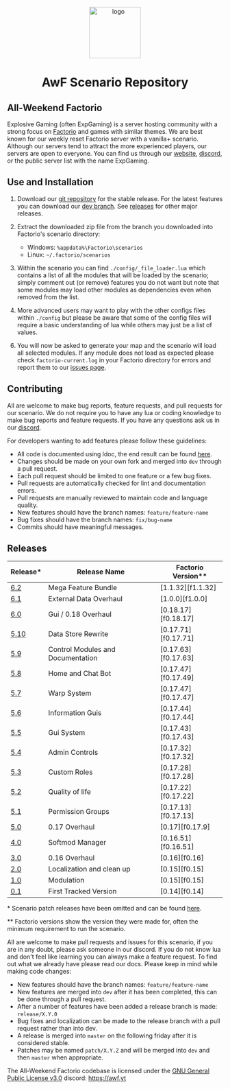 <p align="center">
  <img alt="logo" src="https://cdn.discordapp.com/icons/548410604679856151/b69e6b33b328491ebbcbe050ff4de269.webp" width="120">
</p>
<h1 align="center">AwF Scenario Repository</h2>

## All-Weekend Factorio

Explosive Gaming (often ExpGaming) is a server hosting community with a strong focus on [Factorio][factorio] and games with similar themes. We are best known for our weekly reset Factorio server with a vanilla+ scenario. Although our servers tend to attract the more experienced players, our servers are open to everyone. You can find us through our [website], [discord], or the public server list with the name ExpGaming.

## Use and Installation

1) Download our [git repository][stable-dl] for the stable release. For the latest features you can download our [dev branch][experimental-dl]. See [releases](#releases) for other major releases.

2. Extract the downloaded zip file from the branch you downloaded into Factorio's scenario directory:

   - Windows: `%appdata%\Factorio\scenarios`
   - Linux: `~/.factorio/scenarios`

3. Within the scenario you can find `./config/_file_loader.lua` which contains a list of all the modules that will be loaded by the scenario; simply comment out (or remove) features you do not want but note that some modules may load other modules as dependencies even when removed from the list.

4. More advanced users may want to play with the other configs files within `./config` but please be aware that some of the config files will require a basic understanding of lua while others may just be a list of values.

6) You will now be asked to generate your map and the scenario will load all selected modules. If any module does not load as expected please check `factorio-current.log` in your Factorio directory for errors and report them to our [issues page][issues].

## Contributing

All are welcome to make bug reports, feature requests, and pull requests for our scenario. We do not require you to have any lua or coding knowledge to make bug reports and feature requests. If you have any questions ask us in our [discord].

For developers wanting to add features please follow these guidelines:

* All code is documented using ldoc, the end result can be found [here][docs].
* Changes should be made on your own fork and merged into `dev` through a pull request.
* Each pull request should be limited to one feature or a few bug fixes.
* Pull requests are automatically checked for lint and documentation errors.
* Pull requests are manually reviewed to maintain code and language quality.
* New features should have the branch names: `feature/feature-name`
* Bug fixes should have the branch names: `fix/bug-name`
* Commits should have meaningful messages.

## Releases

| Release*      | Release Name                      | Factorio Version**  |
| ------------- | --------------------------------- | ------------------- |
| [6.2][s6.2]   | Mega Feature Bundle               | [1.1.32][f1.1.32]   |
| [6.1][s6.1]   | External Data Overhaul            | [1.0.0][f1.0.0]     |
| [6.0][s6.0]   | Gui / 0.18 Overhaul               | [0.18.17][f0.18.17] |
| [5.10][s5.10] | Data Store Rewrite                | [0.17.71][f0.17.71] |
| [5.9][s5.9]   | Control Modules and Documentation | [0.17.63][f0.17.63] |
| [5.8][s5.8]   | Home and Chat Bot                 | [0.17.47][f0.17.49] |
| [5.7][s5.7]   | Warp System                       | [0.17.47][f0.17.47] |
| [5.6][s5.6]   | Information Guis                  | [0.17.44][f0.17.44] |
| [5.5][s5.5]   | Gui System                        | [0.17.43][f0.17.43] |
| [5.4][s5.4]   | Admin Controls                    | [0.17.32][f0.17.32] |
| [5.3][s5.3]   | Custom Roles                      | [0.17.28][f0.17.28] |
| [5.2][s5.2]   | Quality of life                   | [0.17.22][f0.17.22] |
| [5.1][s5.1]   | Permission Groups                 | [0.17.13][f0.17.13] |
| [5.0][s5.0]   | 0.17 Overhaul                     | [0.17][f0.17.9]     |
| [4.0][s4.0]   | Softmod Manager                   | [0.16.51][f0.16.51] |
| [3.0][s3.0]   | 0.16 Overhaul                     | [0.16][f0.16]       |
| [2.0][s2.0]   | Localization and clean up         | [0.15][f0.15]       |
| [1.0][s1.0]   | Modulation                        | [0.15][f0.15]       |
| [0.1][s0.1]   | First Tracked Version             | [0.14][f0.14]       |

\* Scenario patch releases have been omitted and can be found [here][releases].

\*\* Factorio versions show the version they were made for, often the minimum requirement to run the scenario.

[s6.2]: https://github.com/explosivegaming/scenario/releases/tag/6.2.0
[s6.1]: https://github.com/explosivegaming/scenario/releases/tag/6.1.0
[s6.0]: https://github.com/explosivegaming/scenario/releases/tag/6.0.0
[s5.10]: https://github.com/explosivegaming/scenario/releases/tag/5.10.0
[s5.9]: https://github.com/explosivegaming/scenario/releases/tag/5.9.0
[s5.8]: https://github.com/explosivegaming/scenario/releases/tag/5.8.0
[s5.7]: https://github.com/explosivegaming/scenario/releases/tag/5.7.0
[s5.6]: https://github.com/explosivegaming/scenario/releases/tag/5.6.0
[s5.5]: https://github.com/explosivegaming/scenario/releases/tag/5.5.0
[s5.4]: https://github.com/explosivegaming/scenario/releases/tag/5.4.0
[s5.3]: https://github.com/explosivegaming/scenario/releases/tag/5.3.0
[s5.2]: https://github.com/explosivegaming/scenario/releases/tag/5.2.0
[s5.1]: https://github.com/explosivegaming/scenario/releases/tag/5.1.0
[s5.0]: https://github.com/explosivegaming/scenario/releases/tag/5.0.0
[s4.0]: https://github.com/explosivegaming/scenario/releases/tag/v4.0
[s3.0]: https://github.com/explosivegaming/scenario/releases/tag/v3.0
[s2.0]: https://github.com/explosivegaming/scenario/releases/tag/v2.0
[s1.0]: https://github.com/explosivegaming/scenario/releases/tag/v1.0
[s0.1]: https://github.com/explosivegaming/scenario/releases/tag/v0.1

All are welcome to make pull requests and issues for this scenario, if you are in any doubt, please ask someone in our discord. If you do not know lua and don't feel like learning you can always make a feature request. To find out what we already have please read our docs. Please keep in mind while making code changes:

- New features should have the branch names: `feature/feature-name`
- New features are merged into `dev` after it has been completed, this can be done through a pull request.
- After a number of features have been added a release branch is made: `release/X.Y.0`
- Bug fixes and localization can be made to the release branch with a pull request rather than into dev.
- A release is merged into `master` on the following friday after it is considered stable.
- Patches may be named `patch/X.Y.Z` and will be merged into `dev` and then `master` when appropriate.

The All-Weekend Factorio codebase is licensed under the [GNU General Public License v3.0](LICENSE)
discord: https://awf.yt

[stable-dl]: https://github.com/explosivegaming/scenario/archive/master.zip
[experimental-dl]: https://github.com/explosivegaming/scenario/archive/dev.zip
[releases]: https://github.com/explosivegaming/scenario/releases
[factorio]: https://factorio.com
[docs]: https://explosivegaming.github.io/scenario
[issues]: https://github.com/explosivegaming/scenario/issues/new/choose
[website]: https://explosivegaming.nl
[discord]: https://discord.explosivegaming.nl
